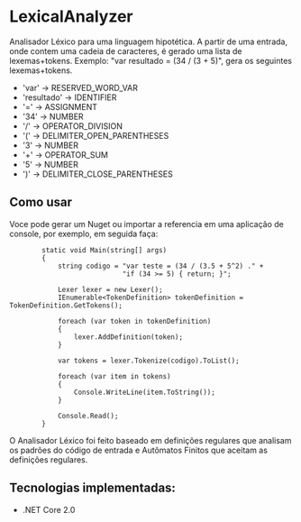 # LexicalAnalyzer
Analisador Léxico para uma linguagem hipotética.
A partir de uma entrada, onde contem uma cadeia de caracteres, é gerado uma lista de lexemas+tokens.
Exemplo: "var resultado = (34 / (3 + 5)", gera os seguintes lexemas+tokens.
- 'var' → RESERVED_WORD_VAR
- 'resultado' → IDENTIFIER
- '=' → ASSIGNMENT
- '34' → NUMBER
- '/' → OPERATOR_DIVISION
- '(' → DELIMITER_OPEN_PARENTHESES
- '3' → NUMBER
- '+' → OPERATOR_SUM
- '5' → NUMBER
- ')' → DELIMITER_CLOSE_PARENTHESES

## Como usar
Voce pode gerar um Nuget ou importar a referencia em uma aplicação de console, por exemplo, em seguida faça:

```
        static void Main(string[] args)
        {
            string codigo = "var teste = (34 / (3.5 + 5^2) ." +
                            "if (34 >= 5) { return; }";

            Lexer lexer = new Lexer();
            IEnumerable<TokenDefinition> tokenDefinition = TokenDefinition.GetTokens();

            foreach (var token in tokenDefinition)
            {
                lexer.AddDefinition(token);
            }

            var tokens = lexer.Tokenize(codigo).ToList();

            foreach (var item in tokens)
            {
                Console.WriteLine(item.ToString());
            }

            Console.Read();
        }
```

O Analisador Léxico foi feito baseado em definições regulares que analisam os padrões do código de entrada e Autômatos Finitos que aceitam as definições regulares.

## Tecnologias implementadas:

- .NET Core 2.0
